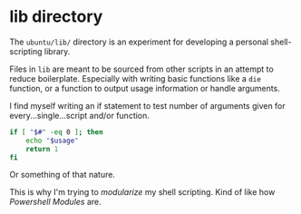 # lib directory

The `ubuntu/lib/` directory is an experiment for developing a personal shell-scripting library.

Files in `lib` are meant to be sourced from other scripts in an attempt to reduce boilerplate.
Especially with writing basic functions like a `die` function, or a function to
output usage information or handle arguments.

I find myself writing an if statement to test number of arguments given for every...single...script and/or function.

```bash
if [ "$#" -eq 0 ]; then
    echo "$usage"
    return 1
fi
```

Or something of that nature.

This is why I'm trying to _modularize_ my shell scripting.  Kind of like how _Powershell Modules_ are.
